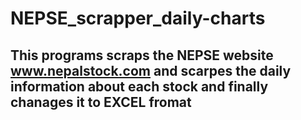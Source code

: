 # NEPSE_scrapper_daily-charts
## This programs scraps the NEPSE website www.nepalstock.com and scarpes the daily information about each stock and finally chanages it to EXCEL fromat
